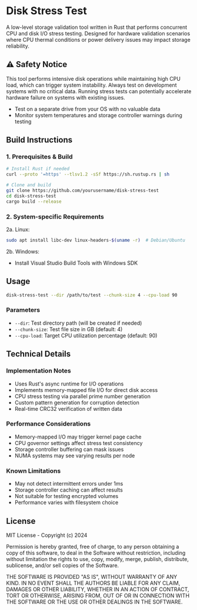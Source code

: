 # Disk Stress Test

A low-level storage validation tool written in Rust that performs concurrent CPU and disk I/O stress testing. Designed for hardware validation scenarios where CPU thermal conditions or power delivery issues may impact storage reliability.

## ⚠️ Safety Notice

This tool performs intensive disk operations while maintaining high CPU load, which can trigger system instability. Always test on development systems with no critical data. Running stress tests can potentially accelerate hardware failure on systems with existing issues.

- Test on a separate drive from your OS with no valuable data
- Monitor system temperatures and storage controller warnings during testing

## Build Instructions

### 1. Prerequisites & Build
```bash
# Install Rust if needed
curl --proto '=https' --tlsv1.2 -sSf https://sh.rustup.rs | sh

# Clone and build
git clone https://github.com/yourusername/disk-stress-test
cd disk-stress-test
cargo build --release
```

### 2. System-specific Requirements

2a. Linux:
```bash
sudo apt install libc-dev linux-headers-$(uname -r)  # Debian/Ubuntu
```

2b. Windows:
- Install Visual Studio Build Tools with Windows SDK

## Usage

```bash
disk-stress-test --dir /path/to/test --chunk-size 4 --cpu-load 90
```

### Parameters

- `--dir`: Test directory path (will be created if needed)
- `--chunk-size`: Test file size in GB (default: 4)
- `--cpu-load`: Target CPU utilization percentage (default: 90)

## Technical Details

### Implementation Notes
- Uses Rust's async runtime for I/O operations
- Implements memory-mapped file I/O for direct disk access
- CPU stress testing via parallel prime number generation
- Custom pattern generation for corruption detection
- Real-time CRC32 verification of written data

### Performance Considerations
- Memory-mapped I/O may trigger kernel page cache
- CPU governor settings affect stress test consistency
- Storage controller buffering can mask issues
- NUMA systems may see varying results per node

### Known Limitations
- May not detect intermittent errors under 1ms
- Storage controller caching can affect results
- Not suitable for testing encrypted volumes
- Performance varies with filesystem choice

## License

MIT License - Copyright (c) 2024

Permission is hereby granted, free of charge, to any person obtaining a copy of this software, to deal in the Software without restriction, including without limitation the rights to use, copy, modify, merge, publish, distribute, sublicense, and/or sell copies of the Software.

THE SOFTWARE IS PROVIDED "AS IS", WITHOUT WARRANTY OF ANY KIND. IN NO EVENT SHALL THE AUTHORS BE LIABLE FOR ANY CLAIM, DAMAGES OR OTHER LIABILITY, WHETHER IN AN ACTION OF CONTRACT, TORT OR OTHERWISE, ARISING FROM, OUT OF OR IN CONNECTION WITH THE SOFTWARE OR THE USE OR OTHER DEALINGS IN THE SOFTWARE.